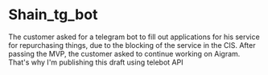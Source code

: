 # Shain_tg_bot
The customer asked for a telegram bot to fill out applications for his service for repurchasing things, due to the blocking of the service in the CIS. After passing the MVP, the customer asked to continue working on Aigram. That's why I'm publishing this draft using telebot API
